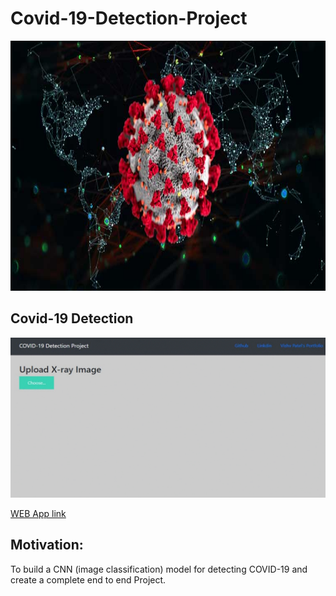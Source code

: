 # Covid-19-Detection-Project

<img src="https://github.com/vishvpatel-97/Covid-19-Detection-Project/blob/main/images/covid19.jpg" width=1125, height=400>

## Covid-19 Detection

![](https://github.com/vishvpatel-97/Covid-19-Detection-Project/blob/main/images/covid19.gif)

[WEB App link](https://covid19-xray-detection.herokuapp.com/)

## Motivation:

To build a CNN (image classification) model for detecting COVID-19 and create a complete end to end Project.
